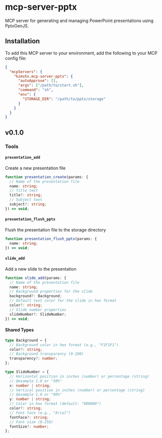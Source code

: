 # mcp-server-pptx

MCP server for generating and managing PowerPoint presentations using PptxGenJS.

## Installation

To add this MCP server to your environment, add the following to your MCP config file:

```json
{
  "mcpServers": {
    "kzmshx.mcp-server-pptx": {
      "autoApprove": [],
      "args": ["/path/to/start.sh"],
      "command": "sh",
      "env": {
        "STORAGE_DIR": "/path/to/pptx/storage"
      }
    }
  }
}
```

## v0.1.0

### Tools

#### `presentation_add`

Create a new presentation file

```ts
function presentation_create(params: {
  // Name of the presentation file
  name: string;
  // Title text
  title?: string;
  // Subject text
  subject?: string;
}) => void;
```

#### `presentation_flush_pptx`

Flush the presentation file to the storage directory

```ts
function presentation_flush_pptx(params: {
  name: string;
}) => void;
```

#### `slide_add`

Add a new slide to the presentation

```ts
function slide_add(params: {
  // Name of the presentation file
  name: string;
  // Background properties for the slide
  background?: Background;
  // Default text color for the slide in hex format
  color?: string;
  // Slide number properties
  slideNumber?: SlideNumber;
}) => void;
```

#### Shared Types

```ts
type Background = {
  // Background color in hex format (e.g., "F1F1F1")
  color?: string;
  // Background transparency (0-100)
  transparency?: number;
};

type SlideNumber = {
  // Horizontal position in inches (number) or percentage (string)
  // @example 1.0 or "50%"
  x: number | string;
  // Vertical position in inches (number) or percentage (string)
  // @example 1.0 or "90%"
  y: number | string;
  // Color in hex format (default: "000000")
  color?: string;
  // Font face (e.g., "Arial")
  fontFace?: string;
  // Font size (8-256)
  fontSize?: number;
};
```

<!--

## Future

### Tools

#### `presentation_delete`

#### `presentation_get_as_png`

#### `slide_add`

#### `slide_delete`

#### `slide_get_as_png`

#### `slide_get_as_pptx`

#### `slide_update_master`

#### `slide_update`

-->
